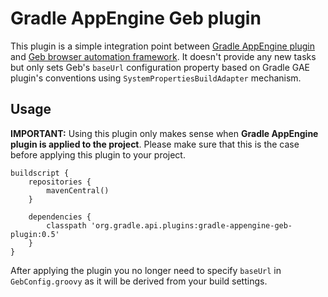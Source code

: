 # Gradle AppEngine Geb plugin

This plugin is a simple integration point between [Gradle AppEngine plugin](https://github.com/GoogleCloudPlatform/gradle-apspengine-plugin) and [Geb browser automation framework](http://www.gebish.org/). It doesn't provide any new tasks but only sets Geb's `baseUrl` configuration property based on Gradle GAE plugin's conventions using `SystemPropertiesBuildAdapter` mechanism.

## Usage

**IMPORTANT:** Using this plugin only makes sense when **Gradle AppEngine plugin is applied to the project**. Please make sure that this is the case before applying this plugin to your project.

	buildscript {
		repositories {
			mavenCentral()
		}
		
		dependencies {
			classpath 'org.gradle.api.plugins:gradle-appengine-geb-plugin:0.5'
		}
	}
	
After applying the plugin you no longer need to specify `baseUrl` in `GebConfig.groovy` as it will be derived from your build settings.